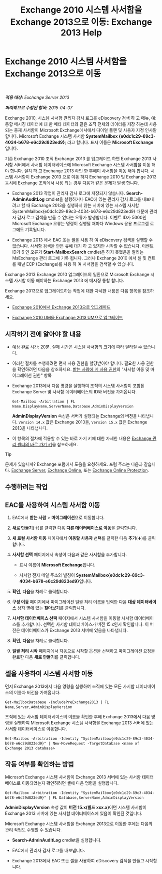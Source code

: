 ﻿---
title: 'Exchange 2010 시스템 사서함을 Exchange 2013으로 이동: Exchange 2013 Help'
TOCTitle: Exchange 2010 시스템 사서함을 Exchange 2013으로 이동
ms:assetid: a3b03c4e-0bc7-41a2-885c-e9cac37566c8
ms:mtpsurl: https://technet.microsoft.com/ko-kr/library/Dn249849(v=EXCHG.150)
ms:contentKeyID: 54915200
ms.date: 05/22/2018
mtps_version: v=EXCHG.150
ms.translationtype: MT
---

# Exchange 2010 시스템 사서함을 Exchange 2013으로 이동

 

_<strong>적용 대상:</strong> Exchange Server 2013_

_<strong>마지막으로 수정된 항목:</strong> 2015-04-07_

Exchange 2010, 시스템 사서함 관리자 감사 로그를 eDiscovery 검색 하 고 메뉴, 예: 통합 메시징 데이터에 대 한 메타 데이터와 같은 조직 전체의 데이터를 저장 하는데 사용 되는 중재 사서함이 Microsoft Exchange에서에서 다이얼 플랜 및 사용자 지정 인사말 합니다. Microsoft Exchange 시스템 사서함 <strong>SystemMailbox {e0dc1c29-89c3-4034-b678-e6c29d823ed9}</strong>; 라고 합니다. 표시 이름은 <strong>Microsoft Exchange</strong> 입니다.

기존 Exchange 2010 조직 Exchange 2013 를 업그레이드 하면 Exchange 2013 사서함 서버에서 사서함 데이터베이스에 Microsoft Exchange 시스템 사서함을 이동 해야 합니다. 설치 하 고 Exchange 2013 확인 한 후에이 사서함을 이동 해야 합니다. 시스템 사서함이 Exchange 2013 으로 이동 하지 Exchange 2010 및 Exchange 2013 동시에 Exchange 조직에서 사용 되는 경우 다음과 같은 문제가 발생 합니다.

  - Exchange 2013 작업이 관리자 감사 로그에 저장되지 않습니다. <strong>Search-AdminAuditLog</strong> cmdlet을 실행하거나 EAC에 있는 관리자 감사 로그를 내보내려고 할 때 Exchange 2013을 실행하지 않는 서버에 있는 시스템 사서함 SystemMailbox{e0dc1c29-89c3-4034-b678-e6c29d823ed9} 때문에 관리자 감사 로그 검색을 만들 수 없다는 오류가 발생합니다. 이벤트 ID가 5000인 Microsoft Exchange 오류는 명령이 실행될 때마다 Windows 응용 프로그램 로그에도 기록됩니다.

  - Exchange 2013 에서 EAC 또는 셸을 사용 하 여 eDiscovery 검색을 실행할 수 없습니다. 사서함 검색을 만든 큐에 대기 하 고 있지만 시작할 수 없습니다. 이벤트 ID가 6 인 오류가 <strong>Start-MailboxSearch</strong> cmdlet은 하지 못했음을 알리는 MsExchange 관리 로그에 기록 됩니다. 그러나 Exchange 2010 에서 셸 및 컨트롤 패널 ECP (Exchange)를 사용 하 여 사서함을 검색할 수 있습니다.

Exchange 2013 Exchange 2010 업그레이드의 일환으로 Microsoft Exchange 시스템 사서함 이동 해야하는 Exchange 2013 에 메시징 통합 합니다.

Exchange 2013으로 업그레이드하는 작업에 대한 자세한 내용은 다음 항목을 참조하세요.

  - [Exchange 2010에서 Exchange 2013으로 업그레이드](upgrade-from-exchange-2010-to-exchange-2013-exchange-2013-help.md)

  - [Exchange 2010 UM을 Exchange 2013 UM으로 업그레이드](upgrade-exchange-2010-um-to-exchange-2013-um-exchange-2013-help.md)

## 시작하기 전에 알아야 할 내용

  - 예상 완료 시간: 20분. 실제 시간은 시스템 사서함의 크기에 따라 달라질 수 있습니다.

  - 이러한 절차를 수행하려면 먼저 사용 권한을 할당받아야 합니다. 필요한 사용 권한을 확인하려면 다음을 참조하세요. [받는 사람에 게 사용 권한](recipients-permissions-exchange-2013-help.md)의 "사서함 이동 및 마이그레이션 권한" 항목

  - Exchange 2013에서 다음 명령을 실행하여 조직의 시스템 사서함이 포함된 Exchange Server 및 사서함 데이터베이스의 ID와 버전을 가져옵니다.
    
        Get-Mailbox -Arbitration | FL Name,DisplayName,ServerName,Database,AdminDisplayVersion
    
    <strong>AdminDisplayVersion</strong> 속성은 서버가 실행되는 Exchange의 버전을 나타냅니다. `Version 14.x` 값은 Exchange 2010을, `Version 15.x` 값은 Exchange 2013을 나타냅니다.

  - 이 항목의 절차에 적용할 수 있는 바로 가기 키에 대한 자세한 내용은 [Exchange 관리 센터의 바로 가기 키](keyboard-shortcuts-in-the-exchange-admin-center-exchange-online-protection-help.md)을 참조하세요.


> [!TIP]
> 문제가 있습니까? Exchange 포럼에서 도움을 요청하세요. 포럼 주소는 다음과 같습니다. <A href="https://go.microsoft.com/fwlink/p/?linkid=60612">Exchange Server</A>, <A href="https://go.microsoft.com/fwlink/p/?linkid=267542">Exchange Online</A>, 또는 <A href="https://go.microsoft.com/fwlink/p/?linkid=285351">Exchange Online Protection</A>.



## 수행하려는 작업

## EAC를 사용하여 시스템 사서함 이동

1.  EAC에서 <strong>받는 사람</strong> \> <strong>마이그레이션</strong>으로 이동합니다.

2.  <strong>새로 만들기</strong>(![아이콘 추가](images/JJ218640.c1e75329-d6d7-4073-a27d-498590bbb558(EXCHG.150).gif "아이콘 추가"))를 클릭한 다음 <strong>다른 데이터베이스로 이동</strong>을 클릭합니다.

3.  <strong>새 로컬 사서함 이동</strong> 페이지에서 <strong>이동할 사용자 선택</strong>를 클릭한 다음 <strong>추가</strong>(![아이콘 추가](images/JJ218640.c1e75329-d6d7-4073-a27d-498590bbb558(EXCHG.150).gif "아이콘 추가"))를 클릭합니다.

4.  <strong>사서함 선택</strong> 페이지에서 속성이 다음과 같은 사서함을 추가합니다.
    
      - 표시 이름이 <strong>Microsoft Exchange</strong>입니다.
    
      - 사서함 전자 메일 주소의 별칭이 <strong>SystemMailbox{e0dc1c29-89c3-4034-b678-e6c29d823ed9}</strong>입니다.

5.  <strong>확인</strong>, <strong>다음</strong>을 차례로 클릭합니다.

6.  <strong>구성 이동</strong> 페이지에서 마이그레이션 일괄 처리 이름을 입력한 다음 <strong>대상 데이터베이스</strong> 상자 옆에 있는 <strong>찾아보기</strong>를 클릭합니다.

7.  <strong>사서함 데이터베이스 선택</strong> 페이지에서 시스템 사서함을 이동할 사서함 데이터베이스를 추가합니다. 선택한 사서함 데이터베이스가 버전 15.x인지 확인합니다. 이 버전은 데이터베이스가 Exchange 2013 서버에 있음을 나타냅니다.

8.  <strong>확인</strong>, <strong>다음</strong>을 차례로 클릭합니다.

9.  <strong>일괄 처리 시작</strong> 페이지에서 자동으로 시작할 옵션을 선택하고 마이그레이션 요청을 완료한 다음 <strong>새로 만들기</strong>를 클릭합니다.

## 셸을 사용하여 시스템 사서함 이동

먼저 Exchange 2013에서 다음 명령을 실행하여 조직에 있는 모든 사서함 데이터베이스의 이름과 버전을 가져옵니다.

    Get-MailboxDatabase -IncludePreExchange2013 | FL Name,Server,AdminDisplayVersion

조직에 있는 사서함 데이터베이스의 이름을 확인한 후에 Exchange 2013에서 다음 명령을 실행하여 Microsoft Exchange 시스템 사서함을 Exchange 2013 서버에 있는 사서함 데이터베이스로 이동합니다.

    Get-Mailbox -Arbitration -Identity "SystemMailbox{e0dc1c29-89c3-4034-b678-e6c29d823ed9}" | New-MoveRequest -TargetDatabase <name of Exchange 2013 database>

## 작동 여부를 확인하는 방법

Microsoft Exchange 시스템 사서함이 Exchange 2013 서버에 있는 사서함 데이터베이스로 이동되었는지 확인하려면 셸에 다음 명령을 실행합니다.

    Get-Mailbox -Arbitration -Identity "SystemMailbox{e0dc1c29-89c3-4034-b678-e6c29d823ed9}" | FL Database,ServerName,AdminDisplayVersion

<strong>AdminDisplayVersion</strong> 속성 값이 <strong>버전 15.x(빌드 xxx.x)</strong>이면 시스템 사서함이 Exchange 2013 서버에 있는 사서함 데이터베이스에 있음이 확인된 것입니다.

Microsoft Exchange 시스템 사서함을 Exchange 2013으로 이동한 후에는 다음의 관리 작업도 수행할 수 있습니다.

  - <strong>Search-AdminAuditLog</strong> cmdlet을 실행합니다.

  - EAC에서 관리자 감사 로그를 내보냅니다.

  - Exchange 2013에서 EAC 또는 셸을 사용하여 eDiscovery 검색을 만들고 시작합니다.

